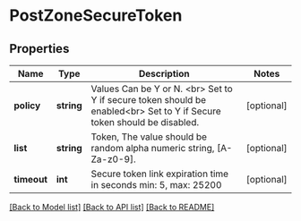 # PostZoneSecureToken

## Properties
Name | Type | Description | Notes
------------ | ------------- | ------------- | -------------
**policy** | **string** | Values Can be Y or N. &lt;br&gt; Set to Y if secure token should be enabled&lt;br&gt; Set to Y if Secure token should be disabled. | [optional] 
**list** | **string** | Token, The value should be random alpha numeric string, [A-Za-z0-9]. | [optional] 
**timeout** | **int** | Secure token link expiration time in seconds  min: 5, max: 25200 | [optional] 

[[Back to Model list]](../README.md#documentation-for-models) [[Back to API list]](../README.md#documentation-for-api-endpoints) [[Back to README]](../README.md)

